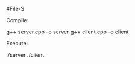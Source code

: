 #File-S

Compile: 

g++ server.cpp -o server
g++ client.cpp -o client

Execute:

./server <serverPort>
./client <serverIPAddress> <serverPort>
